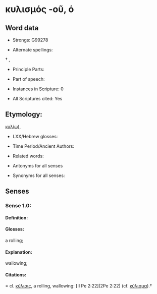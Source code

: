 # κυλισμός -οῦ, ὁ

<!-- Status: S2=NeedsEdits -->
<!-- Lexica used for edits:   -->

## Word data

* Strongs: G99278

* Alternate spellings:

† , 

* Principle Parts: 


* Part of speech: 


* Instances in Scripture: 0

* All Scriptures cited: Yes

## Etymology: 

[κυλίω]()),

* LXX/Hebrew glosses: 


* Time Period/Ancient Authors: 


* Related words: 

* Antonyms for all senses

* Synonyms for all senses: 


## Senses 


### Sense  1.0: 

#### Definition: 

#### Glosses: 

a rolling; 

#### Explanation: 

wallowing; 

#### Citations: 

= cl. [κύλισις](), a rolling, wallowing: [II Pe 2:22](2Pe 2:22) (cf. [κύλισμα]()).†

